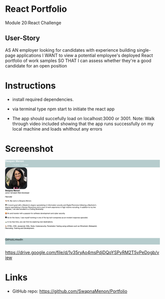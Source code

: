 # React Portfolio
Module 20:React Challenge

## User-Story
AS AN employer looking for candidates with experience building single-page applications
I WANT to view a potential employee's deployed React portfolio of work samples
SO THAT I can assess whether they're a good candidate for an open position


# Instructions 
- install required dependencies. 

- via terminal type npm start to initiate the react app

- The app should succefully load on localhost:3000 or 3001. 
Note: Walk through video included showing that the app runs successfully on my local machine and loads whithout any errors 


# Screenshot 
![demo](./src/assets/images/updatedportfolio.png)

https://drive.google.com/file/d/1v35ryAo4msPdjDQoYSPyRM2T5vPeDogb/view




# Links 
- GitHub repo: https://github.com/SwapnaMenon/Portfolio




